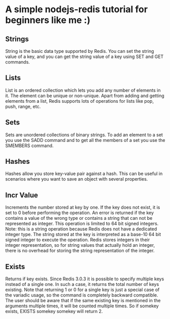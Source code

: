 # A simple nodejs-redis tutorial for beginners like me :)

## Strings

String is the basic data type supported by Redis. You can set the string value of a key, and you can get the string value of a key using SET and GET commands.

## Lists

List is an ordered collection which lets you add any number of elements in it. The element can be unique or non-unique. Apart from adding and getting elements from a list, Redis supports lots of operations for lists like pop, push, range, etc.

## Sets

Sets are unordered collections of binary strings. To add an element to a set you use the SADD command and to get all the members of a set you use the SMEMBERS command.

## Hashes

Hashes allow you store key-value pair against a hash. This can be useful in scenarios where you want to save an object with several properties.

## Incr Value

Increments the number stored at key by one. If the key does not exist, it is set to 0 before performing the operation. An error is returned if the key contains a value of the wrong type or contains a string that can not be represented as integer. This operation is limited to 64 bit signed integers.
Note: this is a string operation because Redis does not have a dedicated integer type. The string stored at the key is interpreted as a base-10 64 bit signed integer to execute the operation.
Redis stores integers in their integer representation, so for string values that actually hold an integer, there is no overhead for storing the string representation of the integer.

## Exists

Returns if key exists.
Since Redis 3.0.3 it is possible to specify multiple keys instead of a single one. In such a case, it returns the total number of keys existing. Note that returning 1 or 0 for a single key is just a special case of the variadic usage, so the command is completely backward compatible.
The user should be aware that if the same existing key is mentioned in the arguments multiple times, it will be counted multiple times. So if somekey exists, EXISTS somekey somekey will return 2.